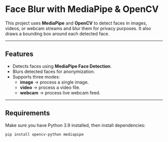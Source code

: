 # Face Blur with MediaPipe & OpenCV

This project uses **MediaPipe** and **OpenCV** to detect faces in images, videos, or webcam streams and blur them for privacy purposes. It also draws a bounding box around each detected face.

---

## Features
- Detects faces using **MediaPipe Face Detection**.
- Blurs detected faces for anonymization.
- Supports three modes:
  - **image** → process a single image.
  - **video** → process a video file.
  - **webcam** → process live webcam feed.

---

## Requirements
Make sure you have Python 3.9 installed, then install dependencies:

```bash
pip install opencv-python mediapipe
